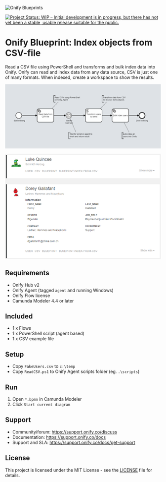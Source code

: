 ![Onify Blueprints](https://files.readme.io/8ba3f14-onify-blueprints-logo.png)

[![Project Status: WIP – Initial development is in progress, but there has not yet been a stable, usable release suitable for the public.](https://www.repostatus.org/badges/latest/wip.svg)](https://www.repostatus.org/#wip)

# Onify Blueprint: Index objects from CSV-file

Read a CSV file using PowerShell and transforms and bulk index data into Onify. Onify can read and index data from any data source, CSV is just one of many formats. When indexed, create a workspace to show the results.

![alt text](flow.png "Flow")

![alt text](results.png "Results")

## Requirements

* Onify Hub v2
* Onify Agent (tagged `agent` and running Windows)
* Onify Flow license
* Camunda Modeler 4.4 or later 

## Included

* 1 x Flows
* 1 x PowerShell script (agent based)
* 1 x CSV example file

## Setup

* Copy `FakeUsers.csv` to `c:\temp`
* Copy `ReadCSV.ps1` to Onify Agent scripts folder (eg. `.\scripts`)  

## Run 

1. Open `*.bpmn` in Camunda Modeler
2. Click `Start current diagram`

## Support

* Community/forum: https://support.onify.co/discuss
* Documentation: https://support.onify.co/docs
* Support and SLA: https://support.onify.co/docs/get-support

## License

This project is licensed under the MIT License - see the [LICENSE](LICENSE) file for details.
